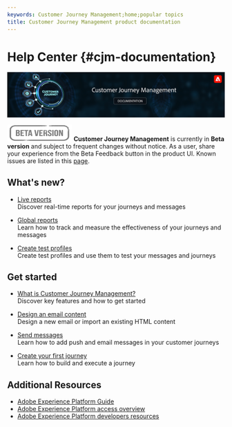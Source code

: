 ```yaml
---
keywords: Customer Journey Management;home;popular topics
title: Customer Journey Management product documentation
---
```

# Help Center {#cjm-documentation}

![](using/assets/do-not-localize/banner-cjm.png) 

![](using/assets/do-not-localize/badge.png) 
**Customer Journey Management** is currently in **Beta version** and subject to frequent changes without notice. As a user, share your experience from the Beta Feedback button in the product UI. Known issues are listed in this [page](using/known-issues.md).

## What's new?

* [Live reports](using/reports/live-report.md) </br> Discover real-time reports for your journeys and messages

* [Global reports](using/reports/global-report.md) </br> Learn how to track and measure the effectiveness of your journeys and messages

* [Create test profiles](using/building-journeys/creating-test-profiles.md) </br> Create test profiles and use them to test your messages and journeys

## Get started

* [What is Customer Journey Management?](using/get-started.md) </br> Discover key features and how to get started

* [Design an email content](using/design-emails.md) </br>Design a new email or import an existing HTML content

* [Send messages](using/building-journeys/journey.md) </br> Learn how to add push and email messages in your customer journeys

* [Create your first journey](using/building-journeys/journeys-uc.md) </br>Learn how to build and execute a journey

## Additional Resources

* [Adobe Experience Platform Guide](https://experienceleague.adobe.com/docs/experience-platform/landing/home.html)
* [Adobe Experience Platform access overview](https://experienceleague.adobe.com/docs/experience-platform/access-control/home.html)
* [Adobe Experience Platform developers resources](https://www.adobe.com/experience-platform/documentation-and-developer-resources.html)
